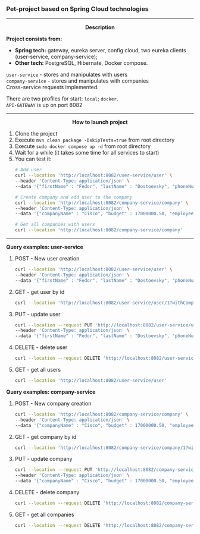 ### Pet-project based on Spring Cloud technologies

---
<center><b>Description</b></center>

<b>Project consists from:</b>  
- <b>Spring tech:</b> gateway, eureka server, config cloud, two eureka clients (user-service, company-service);  
- <b>Other tech:</b> PostgreSQL, Hibernate, Docker compose.

`user-service` - stores and manipulates with users  
`company-service` - stores and manipulates with companies  
Cross-service requests implemented.

There are two profiles for start: `local`; `docker`.  
`API-GATEWAY` is up on port 8082

---
<center><b>How to launch project</b></center>

1. Clone the project
2. Execute `mvn clean package -DskipTests=true` from root directory
3. Execute `sudo docker compose up -d` from root directory
4. Wait for a while (it takes some time for all services to start)
5. You can test it:
      ```bash
      # Add user
      curl --location 'http://localhost:8082/user-service/user' \
      --header 'Content-Type: application/json' \
      --data '{"firstName" : "Fedor", "lastName" : "Dostoevsky", "phoneNumber" : "89171111117", "companyId" : 1}'
   
      # Create company and add user to the company
      curl --location 'http://localhost:8082/company-service/company' \
      --header 'Content-Type: application/json' \
      --data '{"companyName" : "Cisco", "budget" : 17000000.50, "employeeId" : [1]}'
   
      # Get all companies with users
      curl --location 'http://localhost:8082/company-service/company'
      ```
---
<b>Query examples: user-service</b>  

1) POST - New user creation  
   ```bash
   curl --location 'http://localhost:8082/user-service/user' \
   --header 'Content-Type: application/json' \
   --data '{"firstName" : "Fedor", "lastName" : "Dostoevsky", "phoneNumber" : "89171111117", "companyId" : 1}'
   ```
   
2) GET - get user by id
   ```bash
   curl --location 'http://localhost:8082/user-service/user/1?withCompanyInfo=true'
   ```
   
3) PUT - update user
   ```bash
   curl --location --request PUT 'http://localhost:8082/user-service/user/3' \
   --header 'Content-Type: application/json' \
   --data '{"firstName" : "Fedor", "lastName" : "Dostoevsky", "phoneNumber" : "89171111121", "companyId" : 1}'
   ```
   
4) DELETE - delete user
   ```bash
   curl --location --request DELETE 'http://localhost:8082/user-service/user/1'
   ```
   
5) GET - get all users
   ```bash
   curl --location 'http://localhost:8082/user-service/user'
   ```

<b>Query examples: company-service</b>  

1) POST - New company creation
   ```bash
   curl --location 'http://localhost:8082/company-service/company' \
   --header 'Content-Type: application/json' \
   --data '{"companyName" : "Cisco", "budget" : 17000000.50, "employeeId" : [1]}'
   ```

2) GET - get company by id
   ```bash
   curl --location 'http://localhost:8082/company-service/company/1?withUserInfo=true'
   ```

3) PUT - update company
   ```bash
   curl --location --request PUT 'http://localhost:8082/company-service/company/1' \
   --header 'Content-Type: application/json' \
   --data '{"companyName" : "Cisco", "budget" : 17000000.50, "employeeId" : [1, 2]}'
   ```

4) DELETE - delete company
   ```bash
   curl --location --request DELETE 'http://localhost:8082/company-service/delete?companyId=3'
   ```

5) GET - get all companies
   ```bash
   curl --location --request DELETE 'http://localhost:8082/company-service/company/1'
   ```